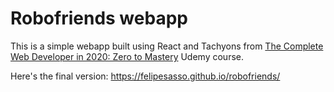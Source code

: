 # Robofriends webapp

This is a simple webapp built using React and Tachyons from [The Complete Web Developer in 2020: Zero to Mastery](https://www.udemy.com/course/the-complete-web-developer-zero-to-mastery) Udemy course.

Here's the final version:
https://felipesasso.github.io/robofriends/
